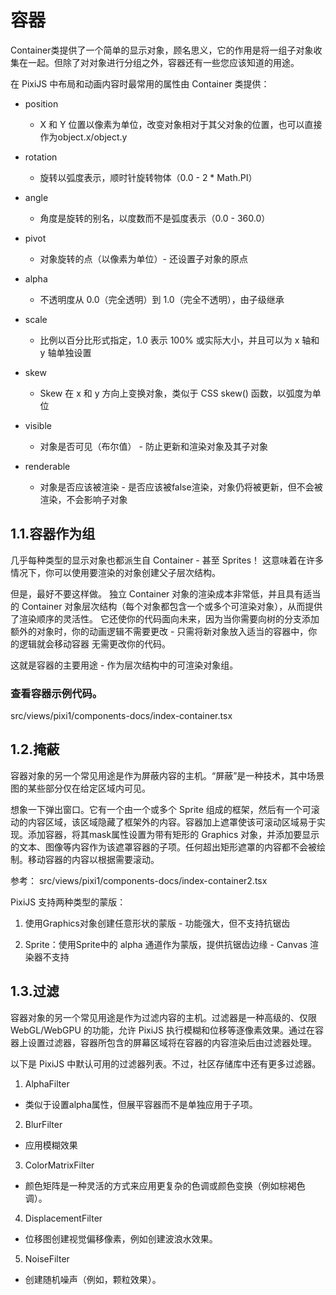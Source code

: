 # 容器
Container类提供了一个简单的显示对象，顾名思义，它的作用是将一组子对象收集在一起。但除了对对象进行分组之外，容器还有一些您应该知道的用途。

在 PixiJS 中布局和动画内容时最常用的属性由 Container 类提供：

- position
  -  X 和 Y 位置以像素为单位，改变对象相对于其父对象的位置，也可以直接作为object.x/object.y

- rotation
  - 旋转以弧度表示，顺时针旋转物体（0.0 - 2 * Math.PI）

- angle
  - 角度是旋转的别名，以度数而不是弧度表示（0.0 - 360.0）

- pivot
  - 对象旋转的点（以像素为单位）- 还设置子对象的原点

- alpha
  - 不透明度从 0.0（完全透明）到 1.0（完全不透明），由子级继承

- scale
  - 比例以百分比形式指定，1.0 表示 100% 或实际大小，并且可以为 x 轴和 y 轴单独设置

- skew
  - Skew 在 x 和 y 方向上变换对象，类似于 CSS skew() 函数，以弧度为单位

- visible
  - 对象是否可见（布尔值） - 防止更新和渲染对象及其子对象

- renderable
  - 对象是否应该被渲染 - 是否应该被false渲染，对象仍将被更新，但不会被渲染，不会影响子对象

## 1.1.容器作为组
几乎每种类型的显示对象也都派生自 Container - 甚至 Sprites！ 这意味着在许多情况下，你可以使用要渲染的对象创建父子层次结构。

但是，最好不要这样做。 独立 Container 对象的渲染成本非常低，并且具有适当的 Container 对象层次结构（每个对象都包含一个或多个可渲染对象），从而提供了渲染顺序的灵活性。 它还使你的代码面向未来，因为当你需要向树的分支添加额外的对象时，你的动画逻辑不需要更改 - 只需将新对象放入适当的容器中，你的逻辑就会移动容器 无需更改你的代码。

这就是容器的主要用途 - 作为层次结构中的可渲染对象组。


### 查看容器示例代码。
src/views/pixi1/components-docs/index-container.tsx

## 1.2.掩蔽
容器对象的另一个常见用途是作为屏蔽内容的主机。“屏蔽”是一种技术，其中场景图的某些部分仅在给定区域内可见。

想象一下弹出窗口。它有一个由一个或多个 Sprite 组成的框架，然后有一个可滚动的内容区域，该区域隐藏了框架外的内容。容器加上遮罩使该可滚动区域易于实现。添加容器，将其mask属性设置为带有矩形的 Graphics 对象，并添加要显示的文本、图像等内容作为该遮罩容器的子项。任何超出矩形遮罩的内容都不会被绘制。移动容器的内容以根据需要滚动。

参考：
src/views/pixi1/components-docs/index-container2.tsx

PixiJS 支持两种类型的蒙版：

1. 使用Graphics对象创建任意形状的蒙版 - 功能强大，但不支持抗锯齿

2. Sprite：使用Sprite中的 alpha 通道作为蒙版，提供抗锯齿边缘 - Canvas 渲染器不支持

## 1.3.过滤
容器对象的另一个常见用途是作为过滤内容的主机。过滤器是一种高级的、仅限 WebGL/WebGPU 的功能，允许 PixiJS 执行模糊和位移等逐像素效果。通过在容器上设置过滤器，容器所包含的屏幕区域将在容器的内容渲染后由过滤器处理。

以下是 PixiJS 中默认可用的过滤器列表。不过，社区存储库中还有更多过滤器。

1. AlphaFilter
  - 类似于设置alpha属性，但展平容器而不是单独应用于子项。
2. BlurFilter	
  - 应用模糊效果

3. ColorMatrixFilter
  - 颜色矩阵是一种灵活的方式来应用更复杂的色调或颜色变换（例如棕褐色调）。

4. DisplacementFilter
  - 位移图创建视觉偏移像素，例如创建波浪水效果。

5. NoiseFilter
  - 创建随机噪声（例如，颗粒效果）。
